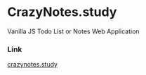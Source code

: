 # CrazyNotes.study
Vanilla JS Todo List or Notes Web Application

### Link
[crazynotes.study](https://crazynotes.study/)

